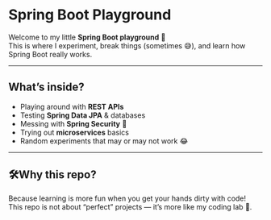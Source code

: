 #  Spring Boot Playground
Welcome to my little **Spring Boot playground** 🚀  
This is where I experiment, break things (sometimes 😅), and learn how Spring Boot really works.

---
##  What’s inside?
- Playing around with **REST APIs**
- Testing **Spring Data JPA** & databases
- Messing with **Spring Security** 🔐
- Trying out **microservices** basics
- Random experiments that may or may not work 😂

---
## 🛠Why this repo?
Because learning is more fun when you get your hands dirty with code!  
This repo is not about “perfect” projects — it’s more like my coding lab 🧪.
